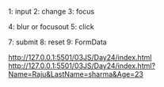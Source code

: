 <!-- Event type -->
1: input
2: change
3: focus
<!-- focus: Does not bubble, so it needs to be directly attached to individual input elements.
focusin: Bubbles, so it can be attached to the form element for event delegation. -->
4: blur or focusout
5: click
<!-- 6: dbclick Explain later -->
7: submit
8: reset
9: FormData 



http://127.0.0.1:5501/03JS/Day24/index.html
http://127.0.0.1:5501/03JS/Day24/index.html?Name=Raju&LastName=sharma&Age=23

<!-- keys=value
Name=Raju
LastName=sharma
Age=23 -->